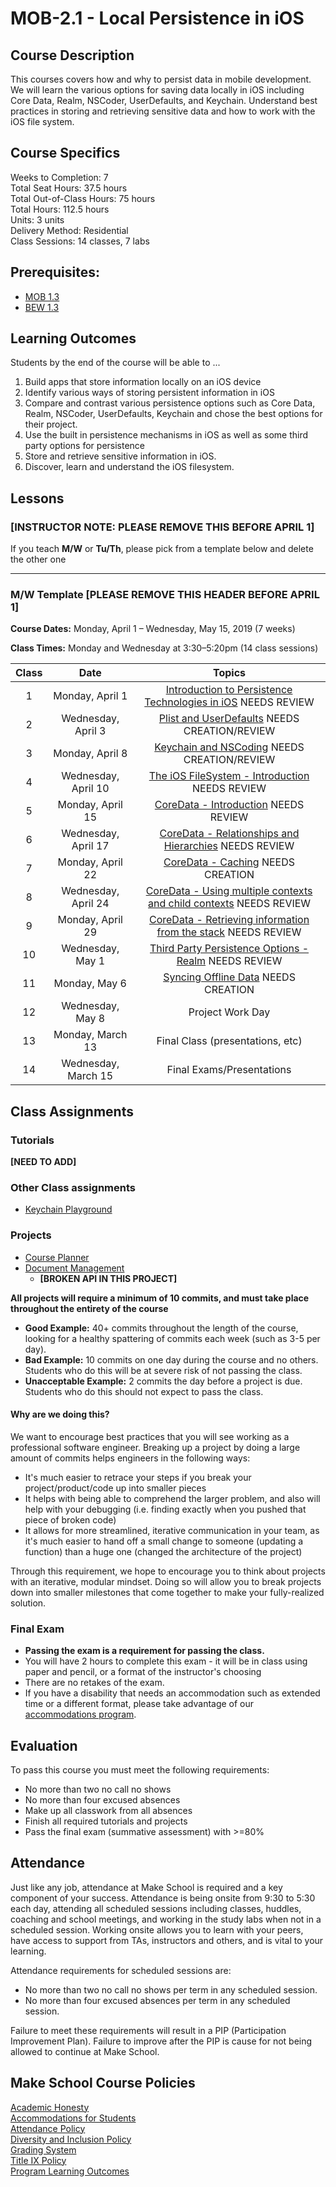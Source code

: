 # MOB-2.1 - Local Persistence in iOS

## Course Description

This courses covers how and why to persist data in mobile development. We will learn the various options for saving data locally in iOS including Core Data, Realm, NSCoder, UserDefaults, and Keychain.  Understand best practices in storing and retrieving sensitive data and how to work with the iOS file system.

## Course Specifics

Weeks to Completion:  7 <br>
Total Seat Hours:  37.5 hours <br>
Total Out-of-Class Hours: 75 hours <br>
Total Hours: 112.5 hours <br>
Units:  3 units <br>
Delivery Method:  Residential <br>
Class Sessions:  14 classes, 7 labs

## Prerequisites:  

- [MOB 1.3](https://github.com/Make-School-Courses/MOB-1.3-Dynamic-iOS-Apps)
- [BEW 1.3](https://github.com/Make-School-Courses/BEW-1.3-Server-Side-Architectures-and-Frameworks)

## Learning Outcomes

Students by the end of the course will be able to ...

1. Build apps that store information locally on an iOS device
1. Identify various ways of storing persistent information in iOS
1. Compare and contrast various persistence options such as Core Data, Realm, NSCoder, UserDefaults, Keychain and chose the best options for their project.
1. Use the built in persistence mechanisms in iOS as well as some third party options for persistence
1. Store and retrieve sensitive information in iOS.
1. Discover, learn and understand the iOS filesystem.

## Lessons

### **[INSTRUCTOR NOTE: PLEASE REMOVE THIS BEFORE APRIL 1]**
If you teach **M/W** or **Tu/Th**, please pick from a template below and delete the other one

---
### M/W Template **[PLEASE REMOVE THIS HEADER BEFORE APRIL 1]**
**Course Dates:** Monday, April 1 – Wednesday, May 15, 2019 (7 weeks)

**Class Times:** Monday and Wednesday at 3:30–5:20pm (14 class sessions)

| Class |          Date          |                 Topics                  |
|:-----:|:----------------------:|:---------------------------------------:|
|  1 |  Monday, April 1                         | [Introduction to Persistence Technologies in iOS] NEEDS REVIEW |
|  2 |  Wednesday, April 3                      | [Plist and UserDefaults] NEEDS CREATION/REVIEW|
|  3 |  Monday, April 8                         | [Keychain and NSCoding] NEEDS CREATION/REVIEW|
|  4 |  Wednesday, April 10                     | [The iOS FileSystem - Introduction] NEEDS REVIEW|
|  5 |  Monday, April 15                        | [CoreData - Introduction] NEEDS REVIEW|
|  6 |  Wednesday, April 17                     | [CoreData - Relationships and Hierarchies] NEEDS REVIEW|
|  7 |  Monday, April 22                        | [CoreData - Caching] NEEDS CREATION |
|  8 |  Wednesday, April 24                     | [CoreData - Using multiple contexts and child contexts] NEEDS REVIEW|
|  9 |  Monday, April 29                        | [CoreData - Retrieving information from the stack] NEEDS REVIEW|
| 10 |  Wednesday, May 1                        | [Third Party Persistence Options - Realm] NEEDS REVIEW|
| 11 |  Monday, May 6                           | [Syncing Offline Data] NEEDS CREATION |  
| 12 |  Wednesday, May 8                        | Project Work Day |
| 13 |  Monday, March 13                        | Final Class (presentations, etc) |
| 14 |  Wednesday, March 15                     | Final Exams/Presentations |

[Introduction to Persistence Technologies in iOS]: Lessons/00-Intro-to-Persistence-Technologies/Readme.md
[PList and UserDefaults]: Lessons/01-Plist-UserDefaults/Readme.md
[Keychain and NSCoding]: Lessons/02-Keychain-NSCoding/Readme.md
[The iOS FileSystem - Introduction]: Lessons/03-FileSystem/Readme.md
[CoreData - Introduction]: Lessons/04-Intro-to-CoreData/Readme.md
[CoreData - Relationships and Hierarchies]: Lessons/05-CoreData-Relationships/Readme.md
[CoreData - Caching]: Lessons/06-CoreData-Caching/Readme.md
[CoreData - Using multiple contexts and child contexts]: Lessons/07-CoreData-Contexts/Readme.md
[CoreData - Retrieving information from the stack]: Lessons/08-CoreData-Retrieving-Info/Readme.md
[Third Party Persistence Options - Realm]: Lessons/09-Realm-Intro/Readme.md
[Syncing Offline Data]: Lessons/10-Syncing-Offline-Data/Readme.md



## Class Assignments

### Tutorials
**[NEED TO ADD]**

### Other Class assignments
- [Keychain Playground]

[Keychain Playground]: Assignments/KeychainSwiftPlayground

### Projects
- [Course Planner]
- [Document Management]
    - **[BROKEN API IN THIS PROJECT]**

[Course Planner]: Assignments/Project-Course-Planner/Readme.md
[Document Management]: Assignments/Project-Document-Management/Readme.md

**All projects will require a minimum of 10 commits, and must take place throughout the entirety of the course**

- **Good Example:** 40+ commits throughout the length of the course, looking for a healthy spattering of commits each week (such as 3-5 per day).
- **Bad Example:** 10 commits on one day during the course and no others. Students who do this will be at severe risk of not passing the class.
- **Unacceptable Example:** 2 commits the day before a project is due. Students who do this should not expect to pass the class.

#### Why are we doing this?

We want to encourage best practices that you will see working as a professional software engineer. Breaking up a project by doing a large amount of commits helps engineers in the following ways:

- It's much easier to retrace your steps if you break your project/product/code up into smaller pieces
- It helps with being able to comprehend the larger problem, and also will help with your debugging (i.e. finding exactly when you pushed that piece of broken code)
- It allows for more streamlined, iterative communication in your team, as it's much easier to hand off a small change to someone (updating a function) than a huge one (changed the architecture of the project)

Through this requirement, we hope to encourage you to think about projects with an iterative, modular mindset. Doing so will allow you to break projects down into smaller milestones that come together to make your fully-realized solution.

### Final Exam

-  **Passing the exam is a requirement for passing the class.**
- You will have 2 hours to complete this exam - it will be in class using paper and pencil, or a format of the instructor's choosing
- There are no retakes of the exam.
- If you have a disability that needs an accommodation such as extended time or a different format, please take advantage of our [accommodations program](make.sc/disability-policy).

## Evaluation

To pass this course you must meet the following requirements:

- No more than two no call no shows
- No more than four excused absences
- Make up all classwork from all absences
- Finish all required tutorials and projects
- Pass the final exam (summative assessment) with >=80%

## Attendance
Just like any job, attendance at Make School is required and a key component of your success. Attendance is being onsite from 9:30 to 5:30 each day, attending all scheduled sessions including classes, huddles, coaching and school meetings, and working in the study labs when not in a scheduled session. Working onsite allows you to learn with your peers, have access to support from TAs, instructors and others, and is vital to your learning.

Attendance requirements for scheduled sessions are:
- No more than two no call no shows per term in any scheduled session.
- No more than four excused absences per term in any scheduled session.

Failure to meet these requirements will result in a PIP (Participation Improvement Plan).  Failure to improve after the PIP is cause for not being allowed to continue at Make School.


## Make School Course Policies

[Academic Honesty](https://make.sc/academic-honesty)<br>
[Accommodations for Students](https://make.sc/accommodations-for-students)<br>
[Attendance Policy](https://make.sc/attendance-policy)  
[Diversity and Inclusion Policy](https://make.sc/diversity-and-inclusion-policy)<br>
[Grading System](https://make.sc/grading-system)
<br>
[Title IX Policy](https://make.sc/title-ix-policy)<br>
[Program Learning Outcomes](https://make.sc/program-learning-outcomes)
